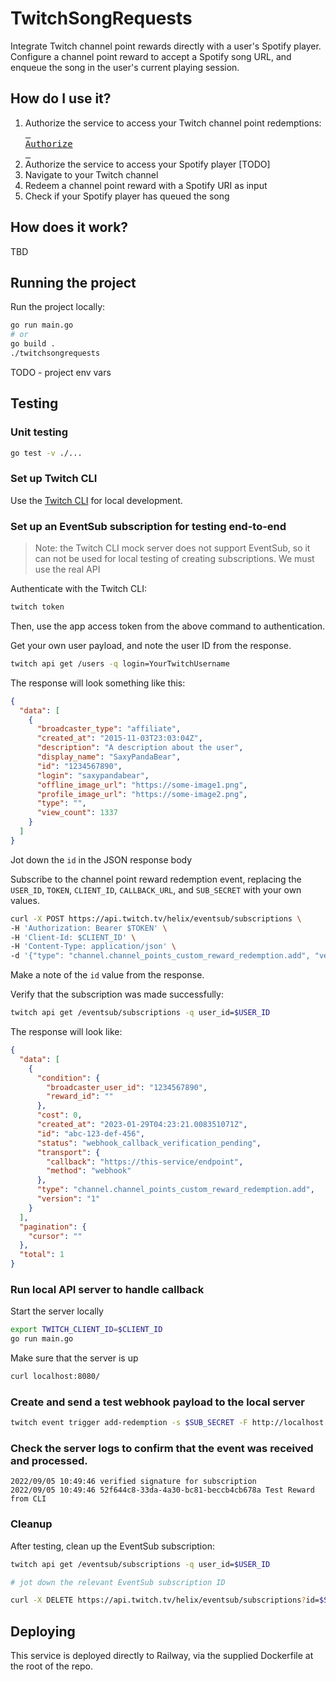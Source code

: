 # TwitchSongRequests

Integrate Twitch channel point rewards directly with a user's Spotify player.
Configure a channel point reward to accept a Spotify song URL, and enqueue
the song in the user's current playing session.

## How do I use it?
1. Authorize the service to access your Twitch channel point redemptions: [<kbd> <br>Authorize<br> </kbd>](https://id.twitch.tv/oauth2/authorize?response_type=code&client_id=vahfw8gww3oq9g57efph9rjcmtbxwk&redirect_uri=https://twitchsongrequests-production.up.railway.app/oauth/twitch&scope=channel%3Aread%3Aredemptions)
1. Authorize the service to access your Spotify player [TODO]
1. Navigate to your Twitch channel
1. Redeem a channel point reward with a Spotify URI as input
1. Check if your Spotify player has queued the song

## How does it work?
TBD

## Running the project
Run the project locally:
```bash
go run main.go
# or
go build .
./twitchsongrequests
```

TODO - project env vars

## Testing

### Unit testing
```bash
go test -v ./...
```

### Set up Twitch CLI
Use the [Twitch CLI](https://dev.twitch.tv/docs/cli) for local development. 

### Set up an EventSub subscription for testing end-to-end

> Note: the Twitch CLI mock server does not support EventSub, so it can not be
> used for local testing of creating subscriptions. We must use the real API

Authenticate with the Twitch CLI:
```bash
twitch token
```

Then, use the app access token from the above command to authentication.

Get your own user payload, and note the user ID from the response.
```bash
twitch api get /users -q login=YourTwitchUsername
```

The response will look something like this:
```json
{
  "data": [
    {
      "broadcaster_type": "affiliate",
      "created_at": "2015-11-03T23:03:04Z",
      "description": "A description about the user",
      "display_name": "SaxyPandaBear",
      "id": "1234567890",
      "login": "saxypandabear",
      "offline_image_url": "https://some-image1.png",
      "profile_image_url": "https://some-image2.png",
      "type": "",
      "view_count": 1337
    }
  ]
}
```

Jot down the `id` in the JSON response body

Subscribe to the channel point reward redemption event, replacing the `USER_ID`,
`TOKEN`, `CLIENT_ID`, `CALLBACK_URL`, and `SUB_SECRET` with your own values.

```bash
curl -X POST https://api.twitch.tv/helix/eventsub/subscriptions \
-H 'Authorization: Bearer $TOKEN' \
-H 'Client-Id: $CLIENT_ID' \
-H 'Content-Type: application/json' \
-d '{"type": "channel.channel_points_custom_reward_redemption.add", "version": "1", "condition": {"broadcaster_user_id": "$USER_ID"}, "transport": {"method": "webhook", "callback":"$CALLBACK_URL", "secret": "$SUB_SECRET"}}'
```

Make a note of the `id` value from the response.

Verify that the subscription was made successfully:
```bash
twitch api get /eventsub/subscriptions -q user_id=$USER_ID
```

The response will look like:
```json
{
  "data": [
    {
      "condition": {
        "broadcaster_user_id": "1234567890",
        "reward_id": ""
      },
      "cost": 0,
      "created_at": "2023-01-29T04:23:21.008351071Z",
      "id": "abc-123-def-456",
      "status": "webhook_callback_verification_pending",
      "transport": {
        "callback": "https://this-service/endpoint",
        "method": "webhook"
      },
      "type": "channel.channel_points_custom_reward_redemption.add",
      "version": "1"
    }
  ],
  "pagination": {
    "cursor": ""
  },
  "total": 1
}
```

### Run local API server to handle callback
Start the server locally
```bash
export TWITCH_CLIENT_ID=$CLIENT_ID
go run main.go
```

Make sure that the server is up
```bash
curl localhost:8080/
```

### Create and send a test webhook payload to the local server
```bash
twitch event trigger add-redemption -s $SUB_SECRET -F http://localhost:8080/callback
```

### Check the server logs to confirm that the event was received and processed.
```
2022/09/05 10:49:46 verified signature for subscription
2022/09/05 10:49:46 52f644c8-33da-4a30-bc81-beccb4cb678a Test Reward from CLI
```

### Cleanup
After testing, clean up the EventSub subscription:
```bash
twitch api get /eventsub/subscriptions -q user_id=$USER_ID

# jot down the relevant EventSub subscription ID

curl -X DELETE https://api.twitch.tv/helix/eventsub/subscriptions?id=$SUB_ID -H 'Authorization: Bearer $TOKEN' -H 'Client-Id: $CLIENT_ID'
```

## Deploying
This service is deployed directly to Railway, via the supplied Dockerfile at the root of the repo.
